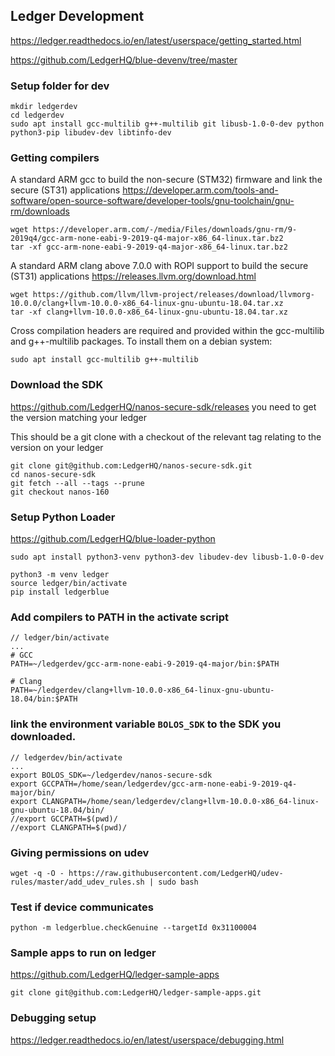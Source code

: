 ## Ledger Development

https://ledger.readthedocs.io/en/latest/userspace/getting_started.html

https://github.com/LedgerHQ/blue-devenv/tree/master

### Setup folder for dev
```
mkdir ledgerdev
cd ledgerdev
sudo apt install gcc-multilib g++-multilib git libusb-1.0-0-dev python python3-pip libudev-dev libtinfo-dev

```

### Getting compilers
A standard ARM gcc to build the non-secure (STM32) firmware and link the secure (ST31) applications
https://developer.arm.com/tools-and-software/open-source-software/developer-tools/gnu-toolchain/gnu-rm/downloads
```
wget https://developer.arm.com/-/media/Files/downloads/gnu-rm/9-2019q4/gcc-arm-none-eabi-9-2019-q4-major-x86_64-linux.tar.bz2
tar -xf gcc-arm-none-eabi-9-2019-q4-major-x86_64-linux.tar.bz2
```

A standard ARM clang above 7.0.0 with ROPI support to build the secure (ST31) applications
https://releases.llvm.org/download.html
```
wget https://github.com/llvm/llvm-project/releases/download/llvmorg-10.0.0/clang+llvm-10.0.0-x86_64-linux-gnu-ubuntu-18.04.tar.xz
tar -xf clang+llvm-10.0.0-x86_64-linux-gnu-ubuntu-18.04.tar.xz
```
Cross compilation headers are required and provided within the gcc-multilib and g++-multilib packages. To install them on a debian system:
```
sudo apt install gcc-multilib g++-multilib
```

### Download the SDK
https://github.com/LedgerHQ/nanos-secure-sdk/releases
you need to get the version matching your ledger 

This should be a git clone with a checkout of the relevant tag relating to the version on your ledger
```
git clone git@github.com:LedgerHQ/nanos-secure-sdk.git
cd nanos-secure-sdk
git fetch --all --tags --prune
git checkout nanos-160
```


### Setup Python Loader
https://github.com/LedgerHQ/blue-loader-python
```
sudo apt install python3-venv python3-dev libudev-dev libusb-1.0-0-dev

python3 -m venv ledger
source ledger/bin/activate
pip install ledgerblue

```

### Add compilers to PATH in the activate script
```
// ledger/bin/activate
...
# GCC
PATH=~/ledgerdev/gcc-arm-none-eabi-9-2019-q4-major/bin:$PATH

# Clang
PATH=~/ledgerdev/clang+llvm-10.0.0-x86_64-linux-gnu-ubuntu-18.04/bin:$PATH
```

### link the environment variable `BOLOS_SDK` to the SDK you downloaded.
```
// ledgerdev/bin/activate
...
export BOLOS_SDK=~/ledgerdev/nanos-secure-sdk
export GCCPATH=/home/sean/ledgerdev/gcc-arm-none-eabi-9-2019-q4-major/bin/
export CLANGPATH=/home/sean/ledgerdev/clang+llvm-10.0.0-x86_64-linux-gnu-ubuntu-18.04/bin/
//export GCCPATH=$(pwd)/
//export CLANGPATH=$(pwd)/
```

### Giving permissions on udev

```
wget -q -O - https://raw.githubusercontent.com/LedgerHQ/udev-rules/master/add_udev_rules.sh | sudo bash
```

### Test if device communicates

```
python -m ledgerblue.checkGenuine --targetId 0x31100004
```

### Sample apps to run on ledger
https://github.com/LedgerHQ/ledger-sample-apps

```
git clone git@github.com:LedgerHQ/ledger-sample-apps.git
```

### Debugging setup
https://ledger.readthedocs.io/en/latest/userspace/debugging.html

